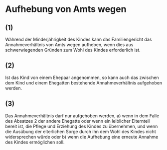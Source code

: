 # Aufhebung von Amts wegen



## (1)

 Während der Minderjährigkeit des Kindes kann das Familiengericht das Annahmeverhältnis von Amts wegen aufheben, wenn dies aus schwerwiegenden Gründen zum Wohl des Kindes erforderlich ist.

## (2)

 Ist das Kind von einem Ehepaar angenommen, so kann auch das zwischen dem Kind und einem Ehegatten bestehende Annahmeverhältnis aufgehoben werden.

## (3)

 Das Annahmeverhältnis darf nur aufgehoben werden,  a)
 wenn in dem Falle des Absatzes 2 der andere Ehegatte oder wenn ein leiblicher Elternteil bereit ist, die Pflege und Erziehung des Kindes zu übernehmen, und wenn die Ausübung der elterlichen Sorge durch ihn dem Wohl des Kindes nicht widersprechen würde oder
 b)
 wenn die Aufhebung eine erneute Annahme des Kindes ermöglichen soll.
 

